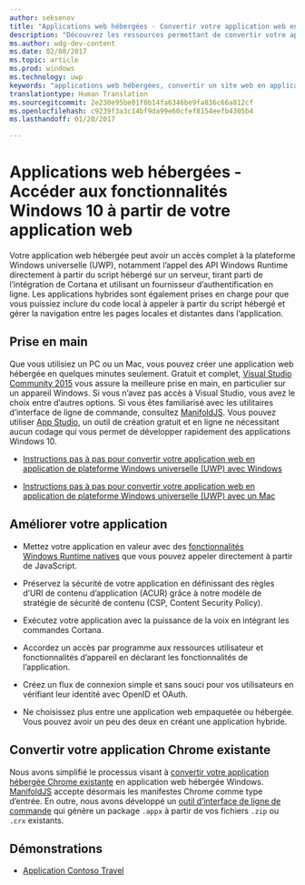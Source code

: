 ```yaml
---
author: seksenov
title: "Applications web hébergées - Convertir votre application web en application de plateforme Windows universelle (UWP) et accéder aux fonctionnalités Windows 10 natives"
description: "Découvrez les ressources permettant de convertir votre application web en une application de plateforme Windows universelle (UWP) pour le Windows Store."
ms.author: wdg-dev-content
ms.date: 02/08/2017
ms.topic: article
ms.prod: windows
ms.technology: uwp
keywords: "applications web hébergées, convertir un site web en application Windows, applications web sur le Windows Store, applications Chrome pour Windows"
translationtype: Human Translation
ms.sourcegitcommit: 2e230e95be01f0b14fa6346be9fa836c66a812cf
ms.openlocfilehash: c9239f3a3c14bf9da99e60cfef8154eefb4305b4
ms.lasthandoff: 01/20/2017

---
```


# <a name="hosted-web-apps---access-windows-10-features-from-your-web-app"></a>Applications web hébergées - Accéder aux fonctionnalités Windows 10 à partir de votre application web

Votre application web hébergée peut avoir un accès complet à la plateforme Windows universelle (UWP), notamment l’appel des API Windows Runtime directement à partir du script hébergé sur un serveur, tirant parti de l’intégration de Cortana et utilisant un fournisseur d’authentification en ligne. Les applications hybrides sont également prises en charge pour que vous puissiez inclure du code local à appeler à partir du script hébergé et gérer la navigation entre les pages locales et distantes dans l’application.

## <a name="get-started"></a>Prise en main

Que vous utilisiez un PC ou un Mac, vous pouvez créer une application web hébergée en quelques minutes seulement. Gratuit et complet, [Visual Studio Community 2015](https://www.visualstudio.com/vs/community/) vous assure la meilleure prise en main, en particulier sur un appareil Windows. Si vous n’avez pas accès à Visual Studio, vous avez le choix entre d’autres options. Si vous êtes familiarisé avec les utilitaires d’interface de ligne de commande, consultez [ManifoldJS](http://manifoldjs.com/). Vous pouvez utiliser [App Studio](http://appstudio.windows.com/), un outil de création gratuit et en ligne ne nécessitant aucun codage qui vous permet de développer rapidement des applications Windows 10.

- [Instructions pas à pas pour convertir votre application web en application de plateforme Windows universelle (UWP) avec Windows](hwa-create-windows.md)

- [Instructions pas à pas pour convertir votre application web en application de plateforme Windows universelle (UWP) avec un Mac](hwa-create-mac.md)

## <a name="enhance-your-app"></a>Améliorer votre application

- Mettez votre application en valeur avec des [fonctionnalités Windows Runtime natives](hwa-access-features.md) que vous pouvez appeler directement à partir de JavaScript.

- Préservez la sécurité de votre application en définissant des règles d’URI de contenu d’application (ACUR) grâce à notre modèle de stratégie de sécurité de contenu (CSP, Content Security Policy).

- Exécutez votre application avec la puissance de la voix en intégrant les commandes Cortana.

- Accordez un accès par programme aux ressources utilisateur et fonctionnalités d’appareil en déclarant les fonctionnalités de l’application.

- Créez un flux de connexion simple et sans souci pour vos utilisateurs en vérifiant leur identité avec OpenID et OAuth.

- Ne choisissez plus entre une application web empaquetée ou hébergée. Vous pouvez avoir un peu des deux en créant une application hybride.

## <a name="convert-your-existing-chrome-app"></a>Convertir votre application Chrome existante

Nous avons simplifié le processus visant à [convertir votre application hébergée Chrome existante](hwa-chrome-conversion.md) en application web hébergée Windows. [ManifoldJS](http://manifoldjs.com/) accepte désormais les manifestes Chrome comme type d’entrée. En outre, nous avons développé un [outil d’interface de ligne de commande](https://github.com/MicrosoftEdge/hwa-cli) qui génère un package `.appx` à partir de vos fichiers `.zip` ou `.crx` existants.

## <a name="demos"></a>Démonstrations

- [Application Contoso Travel](http://contosotravel.azurewebsites.net/)


